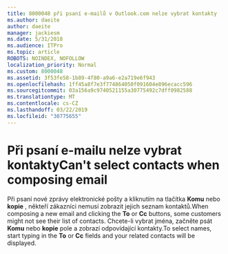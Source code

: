 ```yaml
---
title: 8000048 při psaní e-mailů v Outlook.com nelze vybrat kontakty
ms.author: daeite
author: daeite
manager: jackiesm
ms.date: 5/31/2018
ms.audience: ITPro
ms.topic: article
ROBOTS: NOINDEX, NOFOLLOW
localization_priority: Normal
ms.custom: 8000048
ms.assetid: 3f53fe58-1b89-4f80-a9a6-e2a719e6f943
ms.openlocfilehash: 1ff45a8f7e3f774864050f091604e896ecacc596
ms.sourcegitcommit: 03a156a9c9740521155a30775492c7dff0982588
ms.translationtype: MT
ms.contentlocale: cs-CZ
ms.lasthandoff: 03/22/2019
ms.locfileid: "30775655"
---
```

# <a name="cant-select-contacts-when-composing-email"></a><span data-ttu-id="0eef2-102">Při psaní e-mailu nelze vybrat kontakty</span><span class="sxs-lookup"><span data-stu-id="0eef2-102">Can't select contacts when composing email</span></span>

<span data-ttu-id="0eef2-103">Při psaní nové zprávy elektronické pošty a kliknutím na tlačítka **Komu** nebo **kopie** , někteří zákazníci nemusí zobrazit jejich seznam kontaktů.</span><span class="sxs-lookup"><span data-stu-id="0eef2-103">When composing a new email and clicking the **To** or **Cc** buttons, some customers might not see their list of contacts.</span></span> <span data-ttu-id="0eef2-104">Chcete-li vybrat jména, začněte psát **Komu** nebo **kopie** pole a zobrazí odpovídající kontakty.</span><span class="sxs-lookup"><span data-stu-id="0eef2-104">To select names, start typing in the **To** or **Cc** fields and your related contacts will be displayed.</span></span> 
  

